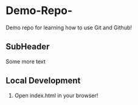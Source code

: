 # Demo-Repo-
Demo repo for learning how to use Git and Github!

## SubHeader

Some more text

## Local Development
1. Open index.html in your browser!